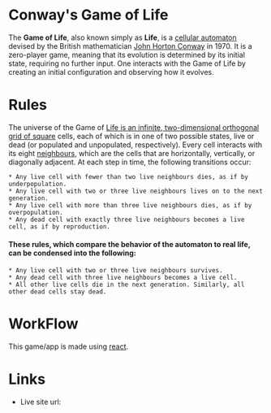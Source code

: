 # Conway's Game of Life

The **Game of Life**, also known simply as **Life**, is a [cellular automaton](https://en.wikipedia.org/wiki/Cellular_automaton) devised by the British mathematician [John Horton Conway](https://en.wikipedia.org/wiki/John_Horton_Conway) in 1970. It is a zero-player game, meaning that its evolution is determined by its initial state, requiring no further input. One interacts with the Game of Life by creating an initial configuration and observing how it evolves.

# Rules

The universe of the Game of [Life is an infinite, two-dimensional orthogonal grid of square](https://en.wikipedia.org/wiki/Square_tiling) cells, each of which is in one of two possible states, live or dead (or populated and unpopulated, respectively). Every cell interacts with its eight [neighbours](https://en.wikipedia.org/wiki/Moore_neighborhood), which are the cells that are horizontally, vertically, or diagonally adjacent. At each step in time, the following transitions occur:

    * Any live cell with fewer than two live neighbours dies, as if by underpopulation.
    * Any live cell with two or three live neighbours lives on to the next generation.
    * Any live cell with more than three live neighbours dies, as if by overpopulation.
    * Any dead cell with exactly three live neighbours becomes a live cell, as if by reproduction.

#### These rules, which compare the behavior of the automaton to real life, can be condensed into the following:

    * Any live cell with two or three live neighbours survives.
    * Any dead cell with three live neighbours becomes a live cell.
    * All other live cells die in the next generation. Similarly, all other dead cells stay dead.

# WorkFlow

This game/app is made using [react](https://reactjs.org).

# Links

- Live site url:
